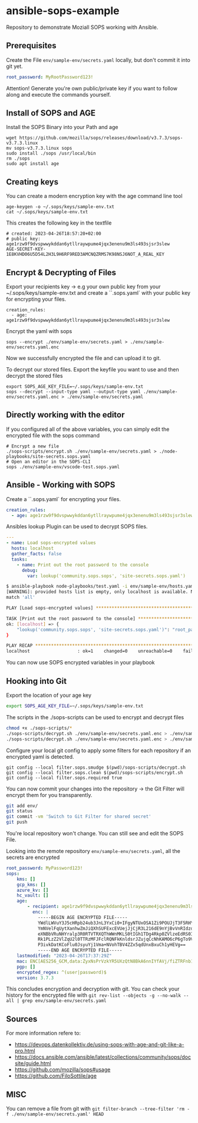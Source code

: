 # ansible-sops-example 

Repository to demonstrate Moziall SOPS working with Ansible. 

## Prerequisites
Create the File `env/sample-env/secrets.yaml` locally, but don't commit it into git yet.

```yaml
root_password: MyRootPassword123!
```

Attention! Generate you're own public/private key if you want to follow along and execute the commands yourself.

## Install of SOPS and AGE

Install the SOPS Binary into your Path and age
```
wget https://github.com/mozilla/sops/releases/download/v3.7.3/sops-v3.7.3.linux
mv sops-v3.7.3.linux sops
sudo install ./sops /usr/local/bin
rm ./sops
sudo apt install age
```

## Creating keys

You can create a modern encryption key with the age command line tool
```
age-keygen -o ~/.sops/keys/sample-env.txt
cat ~/.sops/keys/sample-env.txt
```

This creates the following key in the textfile
```
# created: 2023-04-26T18:57:20+02:00
# public key: age1rzw9f9dvspwwykddan6ytllraywpume4jqx3enenu9m3ls493sjsr3slew
AGE-SECRET-KEY-1E8KVHD06U5D54L2H3L9H6RF9RED3AMCNQZRMS7K98NSJ6NOT_A_REAL_KEY
```

## Encrypt & Decrypting of Files

Export your recipients key -> e.g your own public key from your ~/.sops/keys/sample-env.txt  and create a ``.sops.yaml` with your public key for encrypting your files. 

```
creation_rules:
  - age: age1rzw9f9dvspwwykddan6ytllraywpume4jqx3enenu9m3ls493sjsr3slew
```

Encrypt the yaml with sops
```
sops --encrypt ./env/sample-env/secrets.yaml > ./env/sample-env/secrets.yaml.enc
```
Now we successfully encrypted the file and can upload it to git. 

To decrypt our stored files. Export the keyfile you want to use and then decrypt the stored files
```
export SOPS_AGE_KEY_FILE=~/.sops/keys/sample-env.txt
sops --decrypt --input-type yaml --output-type yaml ./env/sample-env/secrets.yaml.enc > ./env/sample-env/secrets.yaml
```

## Directly working with the editor 

If you configured all of the above variables, you can simply edit the encrypted file with the sops command

```
# Encrypt a new file
./sops-scripts/encrypt.sh ./env/sample-env/secrets.yaml > ./node-playbooks/site-secrets.sops.yaml
# Open an editor in the SOPS-CLI
sops ./env/sample-env/vscode-test.sops.yaml
```

## Ansible - Working with SOPS

Create a ``.sops.yaml` for encrypting your files. 

```yaml
creation_rules:
  - age: age1rzw9f9dvspwwykddan6ytllraywpume4jqx3enenu9m3ls493sjsr3slew
```

Ansibles lookup Plugin can be used to decrypt SOPS files. 

```yaml
---
- name: Load sops-encrypted values
  hosts: localhost
  gather_facts: false
  tasks:
    - name: Print out the root password to the console
      debug: 
        var: lookup('community.sops.sops', 'site-secrets.sops.yaml')
```

```bash
$ ansible-playbook node-playbooks/test.yaml -i env/sample-env/hosts.yaml
[WARNING]: provided hosts list is empty, only localhost is available. Note that the implicit localhost does not
match 'all'

PLAY [Load sops-encrypted values] *********************************************************************************

TASK [Print out the root password to the console] *****************************************************************
ok: [localhost] => {
    "lookup('community.sops.sops', 'site-secrets.sops.yaml')": "root_password: MyTest123!"
}

PLAY RECAP ********************************************************************************************************
localhost                  : ok=1    changed=0    unreachable=0    failed=0    skipped=0    rescued=0    ignored=0

```

You can now use SOPS encrypted variables in your playbook


## Hooking into Git 

Export the location of your age key
```bash
export SOPS_AGE_KEY_FILE=~/.sops/keys/sample-env.txt
```

The scripts in the ./sops-scripts can be used to encrypt and decrypt files 

```bash
chmod +x ./sops-scripts/*
./sops-scripts/decrypt.sh ./env/sample-env/secrets.yaml.enc > ./env/sample-env/secrets.yaml
./sops-scripts/decrypt.sh ./env/sample-env/secrets.yaml.enc > ./env/sample-env/secrets.yaml
```

Configure your local git config to apply some filters for each repository if an encrypted yaml is detected. 
```
git config --local filter.sops.smudge $(pwd)/sops-scripts/decrypt.sh
git config --local filter.sops.clean $(pwd)/sops-scripts/encrypt.sh
git config --local filter.sops.required true
```

You can now commit your changes into the repository -> the Git Filter will encrypt them for you transparently.

```bash
git add env/
git status
git commit -vm 'Switch to Git Filter for shared secret'
git push
```

You're local repository won't change. You can still see and edit the SOPS File. 

Looking into the remote repository `env/sample-env/secrets.yaml`, all the secrets are encrypted

```yaml
root_password: MyPassword123!
sops:
    kms: []
    gcp_kms: []
    azure_kv: []
    hc_vault: []
    age:
        - recipient: age1rzw9f9dvspwwykddan6ytllraywpume4jqx3enenu9m3ls493sjsr3slew
          enc: |
            -----BEGIN AGE ENCRYPTED FILE-----
            YWdlLWVuY3J5cHRpb24ub3JnL3YxCi0+IFgyNTUxOSA1Zi9POUJjT3F5RHYxdUVB
            YmNVelFqUytXanhwZmJiQXhSUFExcEVUejJjCjR3L216dE9nYjBvVnRIdzdPbm1M
            eXNBbVRuNHYralp3R0RTVTRXQThWWnMKLS0tIGh1TDg4Rkp0ZVlzeEdRS0IrWUNx
            Rk1PLzZ2VlZqU2l0TTRzMFJFclRQNFkKnldsrJZujqCcNhKAMO6cP6gTo9Vl4vfe
            P3ivkDatKCoFlu0JsyuYj1Vma+NVohTBV4ZZx5qdUnxBxuCh1yHEVg==
            -----END AGE ENCRYPTED FILE-----
    lastmodified: "2023-04-26T17:37:29Z"
    mac: ENC[AES256_GCM,data:ZyxNsPrVzkYR5UXzQtN8BkA6nnIYfAVj/fiZTRFnb1TZSWUQnaked+KWqVv9diGryR4nayAfYA84YOmMtPkSxqoZk2QpgOJR/xOQF8OF6R6uNwKinaIu2oZVfveEEuqnknW1wA1zdWWYnPtADUPoSncnuQ7+l2wz6b5Dm1ViOUE=,iv:5pAzjvAchON8u89ZCgSqxJE9uyZhj6etZS6h4nc8G4c=,tag:o4zH2e7AqwfBScmESg8/1A==,type:str]
    pgp: []
    encrypted_regex: ^(user|password)$
    version: 3.7.3
```

This concludes encryption and decryption with git. You can check your history for the encrypted file with `git rev-list --objects -g --no-walk --all | grep env/sample-env/secrets.yaml`

## Sources 

For more information refere to: 
- https://devops.datenkollektiv.de/using-sops-with-age-and-git-like-a-pro.html
- https://docs.ansible.com/ansible/latest/collections/community/sops/docsite/guide.html
- https://github.com/mozilla/sops#usage
- https://github.com/FiloSottile/age


## MISC 
You can remove a file from git with `git filter-branch --tree-filter 'rm -f ./env/sample-env/secrets.yaml' HEAD`
